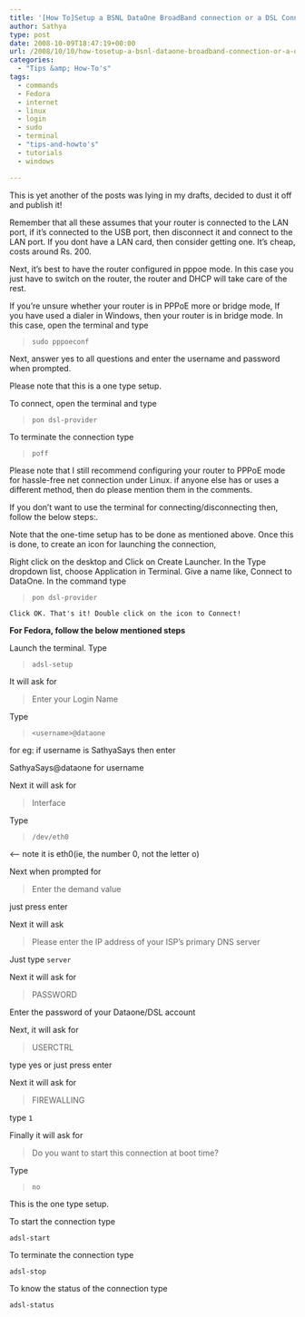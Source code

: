 ```yaml
---
title: '[How To]Setup a BSNL DataOne BroadBand connection or a DSL Connection in Linux'
author: Sathya
type: post
date: 2008-10-09T18:47:19+00:00
url: /2008/10/10/how-tosetup-a-bsnl-dataone-broadband-connection-or-a-dsl-connection-in-linux/
categories:
  - "Tips &amp; How-To's"
tags:
  - commands
  - Fedora
  - internet
  - linux
  - login
  - sudo
  - terminal
  - "tips-and-howto's"
  - tutorials
  - windows

---
```

This is yet another of the posts was lying in my drafts, decided to dust it off and publish it!

Remember that all these assumes that your router is connected to the LAN port, if it&#8217;s connected to the USB port, then disconnect it and connect to the LAN port. If you dont have a LAN card, then consider getting one. It&#8217;s cheap, costs around Rs. 200. 

Next, it&#8217;s best to have the router configured in pppoe mode. In this case you just have to switch on the router, the router and DHCP will take care of the rest. 

If you&#8217;re unsure whether your router is in PPPoE more or bridge mode, If you have used a dialer in Windows, then your router is in bridge mode. In this case, open the terminal and type 

> `sudo pppoeconf`

Next, answer yes to all questions and enter the username and password when prompted. 
  
Please note that this is a one type setup. 

To connect, open the terminal and type 

> `pon dsl-provider`

To terminate the connection type 

> `poff`

Please note that I still recommend configuring your router to PPPoE mode for hassle-free net connection under Linux. if anyone else has or uses a different method, then do please mention them in the comments.

If you don&#8217;t want to use the terminal for connecting/disconnecting then, follow the below steps:.
  
Note that the one-time setup has to be done as mentioned above. Once this is done, to create an icon for launching the connection, 
  
Right click on the desktop and Click on Create Launcher. In the Type dropdown list, choose Application in Terminal. Give a name like, Connect to DataOne. In the command type 

> `pon dsl-provider`

`Click OK. That's it! Double click on the icon to Connect!`

**For Fedora, follow the below mentioned steps**

Launch the terminal. Type 

> `adsl-setup`

It will ask for

> Enter your Login Name

Type

> `<username>@dataone`

for eg: if username is SathyaSays then enter 
  
SathyaSays@dataone for username 
  
Next it will ask for

> Interface

Type

> `/dev/eth0`

<&#8211; note it is eth0(ie, the number 0, not the letter o) 

Next when prompted for 

> Enter the demand value

just press enter 

Next it will ask 

> Please enter the IP address of your ISP&#8217;s primary DNS server

Just type `server`
  
Next it will ask for

> PASSWORD

Enter the password of your Dataone/DSL account

Next, it will ask for

> USERCTRL

type yes or just press enter 
  
Next it will ask for

> FIREWALLING

type `1`
  
Finally it will ask for 

> Do you want to start this connection at boot time?

Type

> `no`

This is the one type setup. 
  
To start the connection type 
  
`adsl-start`

To terminate the connection type 
  
`adsl-stop`
  
To know the status of the connection type 
  
`adsl-status`